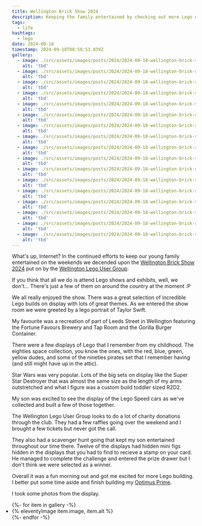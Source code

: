 ```yaml
---
title: Wellington Brick Show 2024
description: Keeping the family entertained by checking out more Lego displays
tags:
  - life
hashtags:
  - lego
date: 2024-09-18
timestamp: 2024-09-18T08:50:53.039Z
gallery:
  - image: ./src/assets/images/posts/2024/2024-09-18-wellington-brick-show-2024-1.jpeg
    alt: 'tbd'
  - image: ./src/assets/images/posts/2024/2024-09-18-wellington-brick-show-2024-2.jpeg
    alt: 'tbd'
  - image: ./src/assets/images/posts/2024/2024-09-18-wellington-brick-show-2024-3.jpeg
    alt: 'tbd'
  - image: ./src/assets/images/posts/2024/2024-09-18-wellington-brick-show-2024-4.jpeg
    alt: 'tbd'
  - image: ./src/assets/images/posts/2024/2024-09-18-wellington-brick-show-2024-5.jpeg
    alt: 'tbd'
  - image: ./src/assets/images/posts/2024/2024-09-18-wellington-brick-show-2024-6.jpeg
    alt: 'tbd'
  - image: ./src/assets/images/posts/2024/2024-09-18-wellington-brick-show-2024-7.jpeg
    alt: 'tbd'
  - image: ./src/assets/images/posts/2024/2024-09-18-wellington-brick-show-2024-8.jpeg
    alt: 'tbd'
  - image: ./src/assets/images/posts/2024/2024-09-18-wellington-brick-show-2024-9.jpeg
    alt: 'tbd'
  - image: ./src/assets/images/posts/2024/2024-09-18-wellington-brick-show-2024-10.jpeg
    alt: 'tbd'
  - image: ./src/assets/images/posts/2024/2024-09-18-wellington-brick-show-2024-11.jpeg
    alt: 'tbd'
  - image: ./src/assets/images/posts/2024/2024-09-18-wellington-brick-show-2024-12.jpeg
    alt: 'tbd'
  - image: ./src/assets/images/posts/2024/2024-09-18-wellington-brick-show-2024-13.jpeg
    alt: 'tbd'
  - image: ./src/assets/images/posts/2024/2024-09-18-wellington-brick-show-2024-14.jpeg
    alt: 'tbd'
  - image: ./src/assets/images/posts/2024/2024-09-18-wellington-brick-show-2024-15.jpeg
    alt: 'tbd'
  - image: ./src/assets/images/posts/2024/2024-09-18-wellington-brick-show-2024-16.jpeg
    alt: 'tbd'
  - image: ./src/assets/images/posts/2024/2024-09-18-wellington-brick-show-2024-17.jpeg
    alt: 'tbd'
---
```


What's up, Internet? In the continued efforts to keep our young family entertained on the weekends we decended upon the [Wellington Brick Show 2024](https://www.well-lug.nz/upcoming-events/wellington-brick-show-2024) put on by the [Wellington Lego User Group](https://www.well-lug.nz/).

If you think that all we do is attend Lego shows and exhibits, well, we don't... There's just a few of them on around the country at the moment :P

We all really enjoyed the show. There was a great selection of incredible Lego builds on display with lots of great themes. As we entered the show room we were greeted by a lego portrait of Taylor Swift.

My favourite was a recreation of part of Leeds Street in Wellington featuring the Fortune Favours Brewery and Tap Room and the Gorilla Burger Container.

There were a few displays of Lego that I remember from my childhood. The eighties space collection, you know the ones, with the red, blue, green, yellow dudes, and some of the nineties pirates set that I remember having (and still might have up in the attic).

Star Wars was very popular. Lots of the big sets on display like the Super Star Destroyer that was almost the same size as the length of my arms outstretched and what I figure was a custom build toddler sized R2D2.

My son was excited to see the display of the Lego Speed cars as we've collected and built a few of those together.

The Wellington Lego User Group looks to do a lot of charity donations through the club. They had a few raffles going over the weekend and I brought a few tickets but never got the call.

They also had a scavenger hunt going that kept my son entertained throughout our time there. Twelve of the displays had hidden mini figs hidden in the displays that you had to find to recieve a stamp on your card. He managed to complete the challenge and entered the prize drawer but I don't think we were selected as a winner.

Overall it was a fun morning out and got me excited for more Lego building. I better put some time aside and finish building my [Optimus Prime](https://www.lego.com/en-nz/product/optimus-prime-10302).

I took some photos from the display.

<ul class="gallery" role="list" style="padding: 0;">
  {%- for item in gallery -%}
    <li>{% eleventyImage item.image, item.alt %}</li>
  {%- endfor -%}
</ul>
